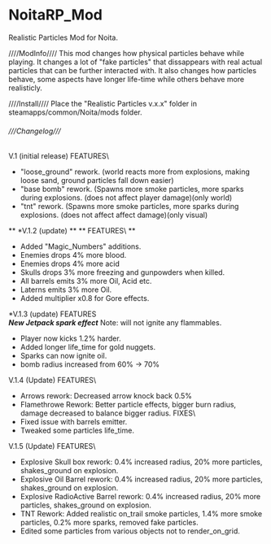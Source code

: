 # NoitaRP_Mod
Realistic Particles Mod for Noita.



////ModInfo////
This mod changes how physical particles behave while playing.
It changes a lot of "fake particles" that dissappears with real actual particles that can be further interacted with.
It also changes how particles behave, some aspects have longer life-time while others behave more realisticly.


////Install////
Place the "Realistic Particles v.x.x" folder in steamapps/common/Noita/mods folder.












###### ///Changelog///

 V.1 (initial release)
FEATURES\
* "loose_ground" rework. (world reacts more from explosions, making loose sand, ground particles fall down easier)
* "base bomb" rework. (Spawns more smoke particles, more sparks during explosions. (does not affect player damage)(only world)
* "tnt" rework. (Spawns more smoke particles, more sparks during explosions. (does not affect affect damage)(only visual)


** *V.1.2 (update) **
** FEATURES\ **
* Added "Magic_Numbers" additions.
* Enemies drops 4% more blood.
* Enemies drops 4% more acid
* Skulls drops 3% more freezing and gunpowders when killed.
* All barrels emits 3% more Oil, Acid etc.
* Laterns emits 3% more Oil.
* Added multiplier x0.8 for Gore effects.


*V.1.3 (update)
FEATURES\
***New Jetpack spark effect***   Note: will not ignite any flammables.
* Player now kicks 1.2% harder.
* Added longer life_time for gold nuggets.
* Sparks can now ignite oil.
* bomb radius increased from 60% -> 70%

V.1.4 (Update)
FEATURES\
* Arrows rework: Decreased arrow knock back 0.5%
* Flamethrowe Rework: Better particle effects, bigger burn radius, damage decreased to balance bigger radius.
FIXES\
* Fixed issue with barrels emitter.
* Tweaked some particles life_time.


V.1.5 (Update)
FEATURES\
* Explosive Skull box rework: 0.4% increased radius, 20% more particles, shakes_ground on explosion.
* Explosive Oil Barrel rework: 0.4% increased radius, 20% more particles, shakes_ground on explosion.
* Explosive RadioActive Barrel rework: 0.4% increased radius, 20% more particles, shakes_ground on explosion.
* TNT Rework: Added realistic on_trail smoke particles, 1.4% more smoke particles, 0.2% more sparks, removed fake particles.
* Edited some particles from various objects not to render_on_grid.
######
